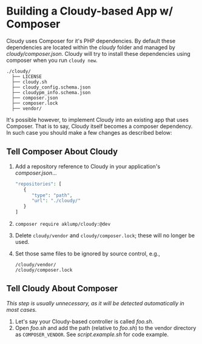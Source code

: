 <!--
id: composer
tags: usage, php, composer, dependencies
-->

# Building a Cloudy-based App w/ Composer

Cloudy uses Composer for it's PHP dependencies. By default these dependencies are located within the _cloudy_ folder and managed by _cloudy/composer.json_. Cloudy will try to install these dependencies using composer when you run `cloudy new`.

```text
./cloudy/
  ├── LICENSE
  ├── cloudy.sh
  ├── cloudy_config.schema.json
  ├── cloudypm_info.schema.json
  ├── composer.json
  ├── composer.lock
  ├── vendor/
```

It's possible however, to implement Cloudy into an existing app that uses Composer. That is to say, Cloudy itself becomes a composer dependency. In such case you should make a few changes as described below:

## Tell Composer About Cloudy

1. Add a repository reference to Cloudy in your application's _composer.json_...

   ```php
   "repositories": [
      {
         "type": "path",
         "url": "./cloudy/"
      }
   ]
   ```   
1. `composer require aklump/cloudy:@dev`
1. Delete `cloudy/vendor` and `cloudy/composer.lock`; these will no longer be used.
1. Set those same files to be ignored by source control, e.g.,

   ```gitignore
   /cloudy/vendor/
   /cloudy/composer.lock
   ```

## Tell Cloudy About Composer

_This step is usually unnecessary, as it will be detected automatically in most cases._

1. Let's say your Cloudy-based controller is called _foo.sh_.
1. Open _foo.sh_ and add the path (relative to _foo.sh_) to the vendor directory as `COMPOSER_VENDOR`. See _script.example.sh_ for code example.

